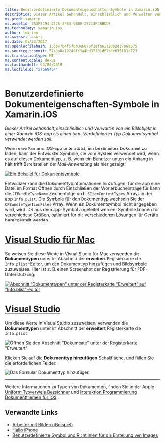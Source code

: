 ```yaml
---
title: Benutzerdefinierte Dokumenteigenschaften-Symbole in Xamarin.iOS
description: Dieser Artikel behandelt, einschließlich und Verwalten von ein Bildobjekt in einer Xamarin.iOS-app als einen benutzerdefinierten Typ Dokumentsymbol verwendet werden soll.
ms.prod: xamarin
ms.assetid: 7A3F3C94-2578-4F53-9B8E-25714F48BDD6
ms.technology: xamarin-ios
author: lobrien
ms.author: laobri
ms.date: 05/23/2017
ms.openlocfilehash: 155847b4f5f6b3e6070f1afb6219db2d3789a075
ms.sourcegitcommit: 57e8a0a10246ff9a4bd37f01d67ddc635f81e723
ms.translationtype: MT
ms.contentlocale: de-DE
ms.lasthandoff: 03/08/2019
ms.locfileid: "57668464"
---
```

# <a name="custom-document-icons-in-xamarinios"></a>Benutzerdefinierte Dokumenteigenschaften-Symbole in Xamarin.iOS

_Dieser Artikel behandelt, einschließlich und Verwalten von ein Bildobjekt in einer Xamarin.iOS-app als einen benutzerdefinierten Typ Dokumentsymbol verwendet werden soll._

Wenn eine Xamarin.iOS-app unterstützt, ein bestimmtes Dokument zu laden, kann der Entwickler Symbole, die vom System verwendet wird, wenn es auf diesen Dokumenttyp, z. B. wenn ein Benutzer unten ein Anhang in hält trifft Bereitstellen der *Mail-Anwendung* als hier gezeigt:

 [![](custom-document-types-images/17.png "Ein Beispiel für Dokumentsymbole")](custom-document-types-images/17.png#lightbox)

Entwickler kann die Dokumenttypinformationen hinzufügen, für die app eine Datei im Format Öffnen durch Einschließen der Wörterbucheinträge für kann die `CFBundleTypeName` Zeichenfolge und `LSItemContentTypes` Arrays in der app `Info.plist`. Die Symbole für den Dokumenttyp wechseln Sie der `CFBundleTypeIconFiles` Array. Wenn ein Dokumentsymbol nicht angegeben wird, wird iOS aus dem app-Symbol abgeleitet werden.
Symbole können für verschiedene Größen, optimiert für die verschiedenen Lösungen für Geräte bereitgestellt werden. 

# <a name="visual-studio-for-mactabmacos"></a>[Visual Studio für Mac](#tab/macos)

So weisen Sie diese Werte in Visual Studio für Mac verwenden die **Dokumenttypen** unter im Abschnitt der **erweitert** Registerkarte die `Info.plist` -Editor, um den Dokumenttyp hinzufügen und Bildsymbole zuzuweisen. Hier ist z. B. einen Screenshot der Registrierung für PDF-Unterstützung:

 [![](custom-document-types-images/18.png "Abschnitt \"Dokumenttypen\" unter der Registerkarte \"Erweitert\" auf \"Info.plist\"-editor")](custom-document-types-images/18.png#lightbox)
 
# <a name="visual-studiotabwindows"></a>[Visual Studio](#tab/windows)

Um diese Werte in Visual Studio zuzuweisen, verwenden die **Dokumenttypen** unter im Abschnitt der **erweitert** Registerkarte die `Info.plist`:

 ![](custom-document-types-images/doc01w.png "Öffnen Sie den Abschnitt \"Dokumente\" unter der Registerkarte \"Erweitert\"")

Klicken Sie auf die **Dokumenttyp hinzufügen** Schaltfläche, und füllen Sie die erforderlichen Felder:

![](custom-document-types-images/doc02w.png "Das Formular Dokumenttyp hinzufügen")

-----


Weitere Informationen zu Typen von Dokumenten, finden Sie in der Apple [Uniform Typverweis Bezeichner](https://developer.apple.com/library/ios/#documentation/Miscellaneous/Reference/UTIRef/Articles/System-DeclaredUniformTypeIdentifiers.html) und [Interaktion Programmierung Dokumentthemen für iOS](https://developer.apple.com/library/ios/#documentation/FileManagement/Conceptual/DocumentInteraction_TopicsForIOS/Introduction/Introduction.html).


## <a name="related-links"></a>Verwandte Links

- [Arbeiten mit Bildern (Beispiel)](https://developer.xamarin.com/samples/WorkingWithImages/)
- [Hallo iPhone](~/ios/get-started/hello-ios/index.md)
- [Benutzerdefinierte Symbol und Richtlinien für die Erstellung von Images](https://developer.apple.com/library/ios/#documentation/UserExperience/Conceptual/MobileHIG/IconsImages/IconsImages.html)
